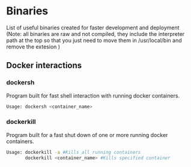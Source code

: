 # Binaries
List of useful binaries created for faster development and deployment
(Note: all binaries are raw and not compiled, they include the interpreter path at the top so that you just need to move them in /usr/local/bin and remove the extesion )

## Docker interactions

### dockersh
Program built for fast shell interaction with running docker containers.

```bash
Usage: dockersh <container_name>
```

### dockerkill
Program built for a fast shut down of one or more running docker containers.

```bash
Usage: dockerkill -a #Kills all running containers
       dockerkill <container_name> #Kills specified container
```

